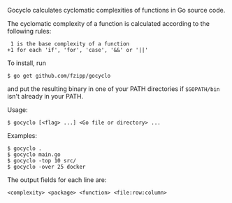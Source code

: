 Gocyclo calculates cyclomatic complexities of functions in Go source code.

The cyclomatic complexity of a function is calculated according to the
following rules:

     1 is the base complexity of a function
    +1 for each 'if', 'for', 'case', '&&' or '||'

To install, run

    $ go get github.com/fzipp/gocyclo

and put the resulting binary in one of your PATH directories if
`$GOPATH/bin` isn't already in your PATH.

Usage:

    $ gocyclo [<flag> ...] <Go file or directory> ...

Examples:

    $ gocyclo .
    $ gocyclo main.go
    $ gocyclo -top 10 src/
    $ gocyclo -over 25 docker

The output fields for each line are:

    <complexity> <package> <function> <file:row:column>


